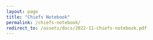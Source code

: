 ```yaml
---
layout: page
title: "Chiefs Notebook"
permalink: /chiefs-notebook/
redirect_to: /assets/docs/2022-11-chiefs-notebook.pdf
---
```


